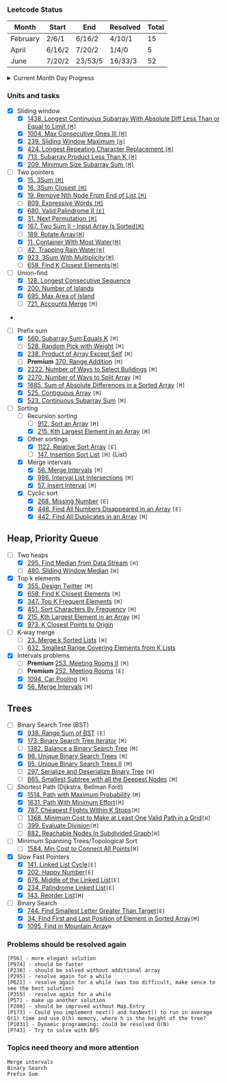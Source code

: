 ### Leetcode Status

| Month    | Start  | End     | Resolved | Total |
|----------|--------|---------|----------|-------|
| February | 2/6/1  | 6/16/2  | 4/10/1   | 15    |
| April    | 6/16/2 | 7/20/2  | 1/4/0    | 5     |
| June     | 7/20/2 | 23/53/5 | 16/33/3  | 52    |

<details>
<summary>Current Month Day Progress</summary>

01.07.22 23/57/4 <br>

</details>

### Units and tasks

- [X] Sliding window
    - [X] [1438. Longest Continuous Subarray With Absolute Diff Less Than or Equal to Limit `[M]`](https://leetcode.com/problems/longest-continuous-subarray-with-absolute-diff-less-than-or-equal-to-limit/)
    - [X] [1004. Max Consecutive Ones III `[M]`](https://leetcode.com/problems/max-consecutive-ones-iii/)
    - [X] [239. Sliding Window Maximum `[H]`](https://leetcode.com/problems/sliding-window-maximum/)
    - [X] [424. Longest Repeating Character Replacement `[M]`](https://leetcode.com/problems/longest-repeating-character-replacement/)
    - [X] [713. Subarray Product Less Than K `[M]`](https://leetcode.com/problems/subarray-product-less-than-k/)
    - [X] [209. Minimum Size Subarray Sum `[M]`](https://leetcode.com/problems/minimum-size-subarray-sum/)

- [ ] Two pointers
    - [X] [15. 3Sum `[M]`](https://leetcode.com/problems/3sum/)
    - [X] [16. 3Sum Closest `[M]`](https://leetcode.com/problems/3sum-closest/)
    - [X] [19. Remove Nth Node From End of List `[M]`](https://leetcode.com/problems/remove-nth-node-from-end-of-list/)
    - [ ] [809. Expressive Words `[M]`](https://leetcode.com/problems/expressive-words/)
    - [X] [680. Valid Palindrome II `[E]`](https://leetcode.com/problems/valid-palindrome-ii/)
    - [X] [31. Next Permutation `[M]`](https://leetcode.com/problems/next-permutation/)
    - [X] [167. Two Sum II - Input Array Is Sorted`[M]`](https://leetcode.com/problems/two-sum-ii-input-array-is-sorted/submissions/)
    - [ ] [189. Rotate Array`[M]`](https://leetcode.com/problems/rotate-array/submissions/)
    - [X] [11. Container With Most Water`[M]`](https://leetcode.com/problems/container-with-most-water/)
    - [ ] [42. Trapping Rain Water`[H]`](https://leetcode.com/problems/trapping-rain-water/)
    - [X] [923. 3Sum With Multiplicity`[M]`](https://leetcode.com/problems/3sum-with-multiplicity/)
    - [ ] [658. Find K Closest Elements`[M]`](https://leetcode.com/problems/find-k-closest-elements/)

- [ ] Union-find
    - [X] [128. Longest Consecutive Sequence](https://leetcode.com/problems/longest-consecutive-sequence/)
    - [X] [200. Number of Islands](https://leetcode.com/problems/number-of-islands/)
    - [X] [695. Max Area of Island](https://leetcode.com/problems/max-area-of-island/)
    - [ ] [721. Accounts Merge](https://leetcode.com/problems/accounts-merge/submissions/) `[M]`
-
- [ ] Prefix sum
    - [X] [560. Subarray Sum Equals K](https://leetcode.com/problems/subarray-sum-equals-k/) `[M]`
    - [ ] [528. Random Pick with Weight](https://leetcode.com/problems/random-pick-with-weight/) `[M]`
    - [X] [238. Product of Array Except Self](https://leetcode.com/problems/product-of-array-except-self/) `[M]`
    - [ ] **Premium** [370. Range Addition](https://leetcode.com/problems/range-addition/) `[M]`
    - [X] [2222. Number of Ways to Select Buildings](https://leetcode.com/problems/number-of-ways-to-select-buildings/) `[M]`
    - [X] [2270. Number of Ways to Split Array](https://leetcode.com/problems/number-of-ways-to-split-array/) `[M]`
    - [X] [1685. Sum of Absolute Differences in a Sorted Array](https://leetcode.com/problems/sum-of-absolute-differences-in-a-sorted-array/) `[M]`
    - [X] [525. Contiguous Array](https://leetcode.com/problems/contiguous-array/) `[M]`
    - [X] [523. Continuous Subarray Sum](https://leetcode.com/problems/continuous-subarray-sum/) `[M]`

- [ ] Sorting
    - [ ] Recursion sorting
        - [ ] [912. Sort an Array](https://leetcode.com/problems/sort-an-array/) `[M]`
        - [X] [215. Kth Largest Element in an Array](https://leetcode.com/problems/kth-largest-element-in-an-array/) `[M]`
    - [X] Other sortings
        - [X] [1122. Relative Sort Array](https://leetcode.com/problems/relative-sort-array/) `[E]`
        - [ ] [147. Insertion Sort List](https://leetcode.com/problems/insertion-sort-list/) `[M]` {List}
    - [X] Merge intervals
        - [X] [56. Merge Intervals](https://leetcode.com/problems/merge-intervals/) `[M]`
        - [X] [986. Interval List Intersections](https://leetcode.com/problems/interval-list-intersections/) `[M]`
        - [X] [57. Insert Interval](https://leetcode.com/problems/insert-interval/) `[M]`
    - [X] Cyclic sort
        - [X] [268. Missing Number](https://leetcode.com/problems/missing-number/) `[E]`
        - [X] [448. Find All Numbers Disappeared in an Array](https://leetcode.com/problems/find-all-numbers-disappeared-in-an-array/) `[E]`
        - [X] [442. Find All Duplicates in an Array](https://leetcode.com/problems/find-all-duplicates-in-an-array/) `[M]`

## Heap, Priority Queue

- [ ] Two heaps
    - [X] [295. Find Median from Data Stream](https://leetcode.com/problems/find-median-from-data-stream/) `[H]`
    - [ ] [480. Sliding Window Median](https://leetcode.com/problems/sliding-window-median/) `[H]`
- [X] Top k elements
    - [X] [355. Design Twitter](https://leetcode.com/problems/design-twitter/) `[M]`
    - [X] [658. Find K Closest Elements](https://leetcode.com/problems/find-k-closest-elements/) `[M]`
    - [X] [347. Top K Frequent Elements](https://leetcode.com/problems/top-k-frequent-elements/) `[M]`
    - [X] [451. Sort Characters By Frequency](https://leetcode.com/problems/sort-characters-by-frequency/) `[M]`
    - [X] [215. Kth Largest Element in an Array](https://leetcode.com/problems/kth-largest-element-in-an-array/) `[M]`
    - [X] [973. K Closest Points to Origin](https://leetcode.com/problems/k-closest-points-to-origin/)
- [ ] K-way merge
    - [ ] [23. Merge k Sorted Lists](https://leetcode.com/problems/merge-k-sorted-lists/) `[H]`
    - [ ] [632. Smallest Range Covering Elements from K Lists](https://leetcode.com/problems/smallest-range-covering-elements-from-k-lists/)
- [X] Intervals problems
    - [ ] **Premium** [253. Meeting Rooms II](https://leetcode.com/problems/meeting-rooms-ii/) `[M]`
    - [ ] **Premium** [252. Meeting Rooms](https://leetcode.com/problems/meeting-rooms/) `[E]`
    - [X] [1094. Car Pooling](https://leetcode.com/problems/car-pooling/) `[M]`
    - [X] [56. Merge Intervals](https://leetcode.com/problems/merge-intervals/) `[M]`

## Trees

- [ ] Binary Search Tree (BST)
    - [X] [938. Range Sum of BST](https://leetcode.com/problems/range-sum-of-bst/) `[E]`
    - [X] [173. Binary Search Tree Iterator](https://leetcode.com/problems/binary-search-tree-iterator/) `[M]`
    - [ ] [1382. Balance a Binary Search Tree](https://leetcode.com/problems/balance-a-binary-search-tree/) `[M]`
    - [X] [96. Unique Binary Search Trees](https://leetcode.com/problems/unique-binary-search-trees/) `[M]`
    - [X] [95. Unique Binary Search Trees II](https://leetcode.com/problems/unique-binary-search-trees-ii/) `[M]`
    - [ ] [297. Serialize and Deserialize Binary Tree](https://leetcode.com/problems/serialize-and-deserialize-binary-tree/) `[H]`
    - [ ] [865. Smallest Subtree with all the Deepest Nodes](https://leetcode.com/problems/smallest-subtree-with-all-the-deepest-nodes) `[M]`
- [ ] Shortest Path (Dijkstra, Bellman Ford)
    - [X] [1514. Path with Maximum Probability](https://leetcode.com/problems/path-with-maximum-probability/) `[M]`
    - [X] [1631. Path With Minimum Effort](https://leetcode.com/problems/path-with-minimum-effort/)`[M]`
    - [X] [787. Cheapest Flights Within K Stops](https://leetcode.com/problems/cheapest-flights-within-k-stops/)`[M]`
    - [ ] [1368. Minimum Cost to Make at Least One Valid Path in a Grid](https://leetcode.com/problems/minimum-cost-to-make-at-least-one-valid-path-in-a-grid)`[H]`
    - [ ] [399. Evaluate Division](https://leetcode.com/problems/evaluate-division/)`[M]`
    - [ ] [882. Reachable Nodes In Subdivided Graph](https://leetcode.com/problems/reachable-nodes-in-subdivided-graph/)`[H]`
- [ ] Minimum Spanning Trees/Topological Sort
    - [ ] [1584. Min Cost to Connect All Points](https://leetcode.com/problems/min-cost-to-connect-all-points/)`[M]`
- [X] Slow Fast Pointers
    - [X] [141. Linked List Cycle](https://leetcode.com/problems/linked-list-cycle/)`[E]`
    - [X] [202. Happy Number](https://leetcode.com/problems/happy-number/)`[E]`
    - [X] [876. Middle of the Linked List](https://leetcode.com/problems/middle-of-the-linked-list/)`[E]`
    - [X] [234. Palindrome Linked List](https://leetcode.com/problems/palindrome-linked-list/)`[E]`
    - [X] [143. Reorder List](https://leetcode.com/problems/reorder-list/)`[M]`
- [ ] Binary Search
    - [X] [744. Find Smallest Letter Greater Than Target](https://leetcode.com/problems/find-smallest-letter-greater-than-target/)`[E]`
    - [X] [34. Find First and Last Position of Element in Sorted Array](https://leetcode.com/problems/find-first-and-last-position-of-element-in-sorted-array/)`[M]`
    - [X] [1095. Find in Mountain Array](https://leetcode.com/problems/find-in-mountain-array/)`H`

### Problems should be resolved again

`[P56] - more elegant solution` <br>
`[P974] - should be faster` <br>
`[P238] - should be solved without additional array` <br>
`[P295] - resolve again for a while` <br>
`[P621] - resolve again for a while (was too difficult, make sence to see the best solution)` <br>
`[P355] - resolve again for a while` <br>
`[P57] - make up another solution` <br>
`[P200] - should be improved without Map.Entry` <br>
`[P173] - Could you implement next() and hasNext() to run in average O(1) time and use O(h) memory, where h is the height of the tree?` <br>
`[P1031] - Dynamic programming: could be resolved O(N)` <br>
`[P743] - Try to solve with BFS` <br>

### Topics need theory and more attention

`Merge intervals` <br>
`Binary Search` <br>
`Prefix Sum` <br>
